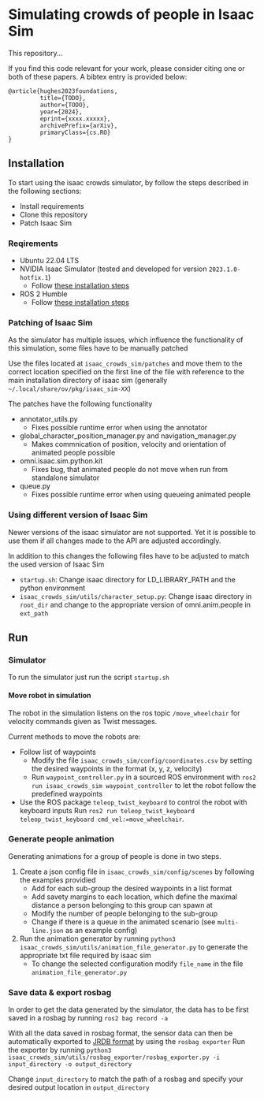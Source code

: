 # Simulating crowds of people in Isaac Sim

This repository...


If you find this code relevant for your work, please consider citing one or both of these papers. A bibtex entry is provided below:
```
@article{hughes2023foundations,
         title={TODO},
         author={TODO},
         year={2024},
         eprint={xxxx.xxxxx},
         archivePrefix={arXiv},
         primaryClass={cs.RO}
}
```

## Installation

To start using the isaac crowds simulator, by follow the steps described in the following sections:
- Install requirements
- Clone this repository
- Patch Isaac Sim


### Reqirements

- Ubuntu 22.04 LTS
- NVIDIA Isaac Simulator (tested and developed for version `2023.1.0-hotfix.1`)
    - Follow [these installation steps](https://docs.omniverse.nvidia.com/isaacsim/latest/installation/index.html)
- ROS 2 Humble
    - Follow [these installation steps](https://docs.ros.org/en/humble/Installation/Ubuntu-Install-Debians.html)


### Patching of Isaac Sim

As the simulator has multiple issues, which influence the functionality of this simulation, some files have to be manually patched

Use the files located at `isaac_crowds_sim/patches` and move them to the correct location specified on the first line of the file with reference to the main installation directory of isaac sim (generally `~/.local/share/ov/pkg/isaac_sim-XX`)

The patches have the following functionality
- annotator_utils.py
    - Fixes possible runtime error when using the annotator
- global_character_position_manager.py and navigation_manager.py
    - Makes commnication of position, velocity and orientation of animated people possible
- omni.isaac.sim.python.kit
    - Fixes bug, that animated people do not move when run from standalone simulator
- queue.py
    - Fixes possible runtime error when using queueing animated people

### Using different version of Isaac Sim

Newer versions of the isaac simulator are not supported. Yet it is possible to use them if all changes made to the API are adjusted accordingly.

In addition to this changes the following files have to be adjusted to match the used version of Isaac Sim
- `startup.sh`: Change isaac directory for LD_LIBRARY_PATH and the python environment
- `isaac_crowds_sim/utils/character_setup.py`: Change isaac directory in `root_dir` and change to the appropriate version of omni.anim.people in `ext_path`


## Run

### Simulator

To run the simulator just run the script `startup.sh`

#### Move robot in simulation

The robot in the simulation listens on the ros topic `/move_wheelchair` for velocity commands given as Twist messages.

Current methods to move the robots are:
- Follow list of waypoints
    - Modify the file `isaac_crowds_sim/config/coordinates.csv` by setting the desired waypoints in the format (x, y, z, velocity)
    - Run `waypoint_controller.py` in a sourced ROS environment with `ros2 run isaac_crowds_sim waypoint_controller` to let the robot follow the predefined waypoints
- Use the ROS package `teleop_twist_keyboard` to control the robot with keyboard inputs
    Run `ros2 run teleop_twist_keyboard teleop_twist_keyboard cmd_vel:=move_wheelchair`.

### Generate people animation

Generating animations for a group of people is done in two steps.
1. Create a json config file in `isaac_crowds_sim/config/scenes` by following the examples providied
    - Add for each sub-group the desired waypoints in a list format
    - Add savety margins to each location, which define the maximal distance a person belonging to this group can spawn at
    - Modify the number of people belonging to the sub-group
    - Change if there is a queue in the animated scenario (see `multi-line.json` as an example config)
2. Run the animation generator by running `python3 isaac_crowds_sim/utils/animation_file_generator.py` to generate the appropriate txt file required by isaac sim
    - To change the selected configuration modify `file_name` in the file `animation_file_generator.py`

### Save data & export rosbag

In order to get the data generated by the simulator, the data has to be first saved in a rosbag by running `ros2 bag record -a`

With all the data saved in rosbag format, the sensor data can then be automatically exported to [JRDB format](https://drive.google.com/file/d/1DyfU_A0x5OzdDGUWPPPWuW-epupIyvT7/view) by using the `rosbag exporter`
Run the exporter by running `python3 isaac_crowds_sim/utils/rosbag_exporter/rosbag_exporter.py -i input_directory -o output_directory`

Change `input_directory` to match the path of a rosbag and specify your desired output location in `output_directory`